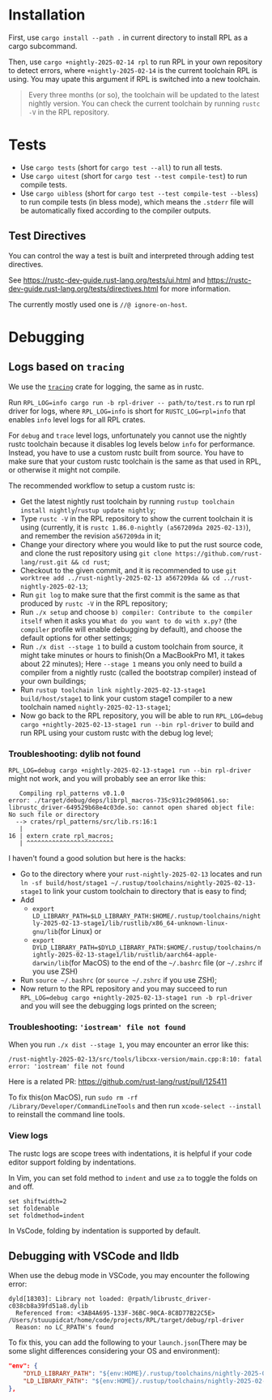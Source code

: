 # Installation

First, use `cargo install --path .` in current directory to install RPL as a cargo subcommand.

Then, use `cargo +nightly-2025-02-14 rpl` to run RPL in your own repository to detect errors, where `+nightly-2025-02-14` is the current toolchain RPL is using. You may upate this argument if RPL is switched into a new toolchain.

> Every three months (or so), the toolchain will be updated to the latest nightly version. You can check the current toolchain by running `rustc -V` in the RPL repository.

# Tests

-   Use `cargo tests` (short for `cargo test --all`) to run all tests.
-   Use `cargo uitest` (short for `cargo test --test compile-test`) to run compile tests.
-   Use `cargo uibless` (short for `cargo test --test compile-test --bless`) to run compile tests (in bless mode), which means the `.stderr` file will be automatically fixed according to the compiler outputs.

## Test Directives

You can control the way a test is built and interpreted through adding test directives.

See <https://rustc-dev-guide.rust-lang.org/tests/ui.html> and <https://rustc-dev-guide.rust-lang.org/tests/directives.html> for more information.

The currently mostly used one is `//@ ignore-on-host`.

# Debugging

## Logs based on `tracing`

We use the [`tracing`](https://docs.rs/tracing/latest/tracing/) crate for logging, the same as in rustc.

Run `RPL_LOG=info cargo run -b rpl-driver -- path/to/test.rs` to run rpl driver for logs, where `RPL_LOG=info` is short for `RUSTC_LOG=rpl=info` that enables `info` level logs for all RPL crates.

For `debug` and `trace` level logs, unfortunately you cannot use the nightly rustc toolchain because it disables log levels below `info` for performance. Instead, you have to use a custom rustc built from source. You have to make sure that your custom rustc toolchain is the same as that used in RPL, or otherwise it might not compile.

The recommended workflow to setup a custom rustc is:

-   Get the latest nightly rust toolchain by running `rustup toolchain install nightly`/`rustup update nightly`;
-   Type `rustc -V` in the RPL repository to show the current toolchain it is using (currently, it is `rustc 1.86.0-nightly (a567209da 2025-02-13)`), and remember the revision `a567209da` in it;
-   Change your directory where you would like to put the rust source code, and clone the rust repository using `git clone https://github.com/rust-lang/rust.git && cd rust`;
-   Checkout to the given commit, and it is recommended to use `git worktree add ../rust-nightly-2025-02-13 a567209da && cd ../rust-nightly-2025-02-13`;
-   Run `git log` to make sure that the first commit is the same as that produced by `rustc -V` in the RPL repository;
-   Run `./x setup` and choose `b) compiler: Contribute to the compiler itself` when it asks you `What do you want to do with x.py?` (the `compiler` profile will enable debugging by default), and choose the default options for other settings;
-   Run `./x dist --stage 1` to build a custom toolchain from source, it might take minutes or hours to finish(On a MacBookPro M1, it takes about 22 minutes); Here `--stage 1` means you only need to build a compiler from a nightly rustc (called the bootstrap compiler) instead of your own buildings;
-   Run `rustup toolchain link nightly-2025-02-13-stage1 build/host/stage1` to link your custom stage1 compiler to a new toolchain named `nightly-2025-02-13-stage1`;
-   Now go back to the RPL repository, you will be able to run `RPL_LOG=debug cargo +nightly-2025-02-13-stage1 run --bin rpl-driver` to build and run RPL using your custom rustc with the debug log level;

### Troubleshooting: dylib not found

`RPL_LOG=debug cargo +nightly-2025-02-13-stage1 run --bin rpl-driver` might not work, and you will probably see an error like this:

```
   Compiling rpl_patterns v0.1.0
error: ./target/debug/deps/librpl_macros-735c931c29d05061.so: librustc_driver-649529b68e4c03de.so: cannot open shared object file: No such file or directory
  --> crates/rpl_patterns/src/lib.rs:16:1
   |
16 | extern crate rpl_macros;
   | ^^^^^^^^^^^^^^^^^^^^^^^^
```

I haven't found a good solution but here is the hacks:

-   Go to the directory where your `rust-nightly-2025-02-13` locates and run `ln -sf build/host/stage1 ~/.rustup/toolchains/nightly-2025-02-13-stage1` to link your custom toolchain to directory that is easy to find;
-   Add
    -   `export LD_LIBRARY_PATH=$LD_LIBRARY_PATH:$HOME/.rustup/toolchains/nightly-2025-02-13-stage1/lib/rustlib/x86_64-unknown-linux-gnu/lib`(for Linux) or
    -   `export DYLD_LIBRARY_PATH=$DYLD_LIBRARY_PATH:$HOME/.rustup/toolchains/nightly-2025-02-13-stage1/lib/rustlib/aarch64-apple-darwin/lib`(for MacOS)
        to the end of the `~/.bashrc` file (or `~/.zshrc` if you use ZSH)
-   Run `source ~/.bashrc` (or `source ~/.zshrc` if you use ZSH);
-   Now return to the RPL repository and you may succeed to run `RPL_LOG=debug cargo +nightly-2025-02-13-stage1 run -b rpl-driver` and you will see the debugging logs printed on the screen;

### Troubleshooting: `'iostream' file not found`

When you run `./x dist --stage 1`, you may encounter an error like this:

```
/rust-nightly-2025-02-13/src/tools/libcxx-version/main.cpp:8:10: fatal error: 'iostream' file not found
```

Here is a related PR: https://github.com/rust-lang/rust/pull/125411

To fix this(on MacOS), run `sudo rm -rf /Library/Developer/CommandLineTools` and then run `xcode-select --install` to reinstall the command line tools.

### View logs

The rustc logs are scope trees with indentations, it is helpful if your code editor support folding by indentations.

In Vim, you can set fold method to `indent` and use `za` to toggle the folds on and off.

```vim
set shiftwidth=2
set foldenable
set foldmethod=indent
```

In VsCode, folding by indentation is supported by default.

## Debugging with VSCode and lldb

When use the debug mode in VSCode, you may encounter the following error:

```
dyld[18303]: Library not loaded: @rpath/librustc_driver-c038cb8a39fd51a8.dylib
  Referenced from: <3AB4A695-133F-36BC-90CA-8C8D77B22C5E> /Users/stuuupidcat/home/code/projects/RPL/target/debug/rpl-driver
  Reason: no LC_RPATH's found
```

To fix this, you can add the following to your `launch.json`(There may be some slight differences considering your OS and environment):

```json
"env": {
    "DYLD_LIBRARY_PATH": "${env:HOME}/.rustup/toolchains/nightly-2025-02-14-aarch64-apple-darwin/lib",
    "LD_LIBRARY_PATH": "${env:HOME}/.rustup/toolchains/nightly-2025-02-14-aarch64-unknown-linux-gnu/lib"
},
```
